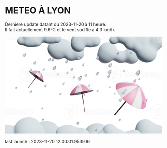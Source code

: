 # METEO À LYON

Dernière update datant du 2023-11-20 à 11 heure.  
Il fait actuellement 9.6°C et le vent souffle à 4.3 km/h.      

![](./.github/rain.png)

last launch : 2023-11-20 12:00:01.953506
